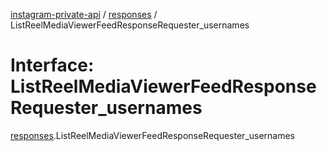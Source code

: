 [instagram-private-api](../../README.md) / [responses](../../modules/responses.md) / ListReelMediaViewerFeedResponseRequester_usernames

# Interface: ListReelMediaViewerFeedResponseRequester\_usernames

[responses](../../modules/responses.md).ListReelMediaViewerFeedResponseRequester_usernames

